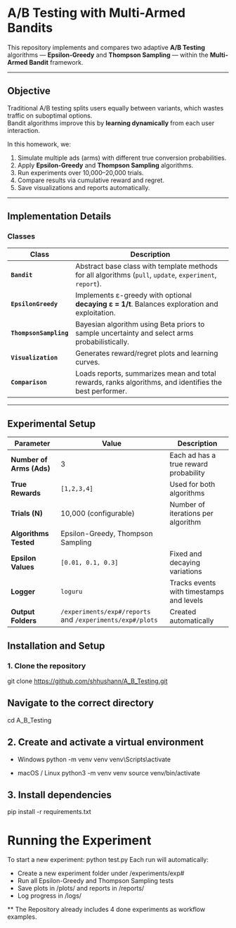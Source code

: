 #  A/B Testing with Multi-Armed Bandits



This repository implements and compares two adaptive **A/B Testing** algorithms — **Epsilon-Greedy** and **Thompson Sampling** — within the **Multi-Armed Bandit** framework.


---

##  Objective

Traditional A/B testing splits users equally between variants, which wastes traffic on suboptimal options.  
Bandit algorithms improve this by **learning dynamically** from each user interaction.

In this homework, we:
1. Simulate multiple ads (arms) with different true conversion probabilities.
2. Apply **Epsilon-Greedy** and **Thompson Sampling** algorithms.
3. Run experiments over 10,000–20,000 trials.
4. Compare results via cumulative reward and regret.
5. Save visualizations and reports automatically.

---

##  Implementation Details

###  Classes

| Class | Description |
|--------|-------------|
| **`Bandit`** | Abstract base class with template methods for all algorithms (`pull`, `update`, `experiment`, `report`). |
| **`EpsilonGreedy`** | Implements ε-greedy with optional **decaying ε = 1/t**. Balances exploration and exploitation. |
| **`ThompsonSampling`** | Bayesian algorithm using Beta priors to sample uncertainty and select arms probabilistically. |
| **`Visualization`** | Generates reward/regret plots and learning curves. |
| **`Comparison`** | Loads reports, summarizes mean and total rewards, ranks algorithms, and identifies the best performer. |

---

##  Experimental Setup

| Parameter | Value | Description |
|------------|--------|-------------|
| **Number of Arms (Ads)** | 3 | Each ad has a true reward probability |
| **True Rewards** | `[1,2,3,4]` | Used for both algorithms |
| **Trials (N)** | 10,000 (configurable) | Number of iterations per algorithm |
| **Algorithms Tested** | Epsilon-Greedy, Thompson Sampling | |
| **Epsilon Values** | `[0.01, 0.1, 0.3]` | Fixed and decaying variations |
| **Logger** | `loguru` | Tracks events with timestamps and levels |
| **Output Folders** | `/experiments/exp#/reports` and `/experiments/exp#/plots` | Created automatically |

##  Installation and Setup

### 1. Clone the repository

git clone https://github.com/shhushann/A_B_Testing.git

## Navigate to the correct directory
cd A_B_Testing

## 2. Create and activate a virtual environment
  -  Windows
python -m venv venv
venv\Scripts\activate

  - macOS / Linux
python3 -m venv venv
source venv/bin/activate


## 3.  Install dependencies
pip install -r requirements.txt

#  Running the Experiment
To start a new experiment:
python test.py
Each run will automatically:
- Create a new experiment folder under /experiments/exp#
- Run all Epsilon-Greedy and Thompson Sampling tests
- Save plots in /plots/ and reports in /reports/
- Log progress in /logs/




** The Repository already includes 4 done experiments as workflow examples.

